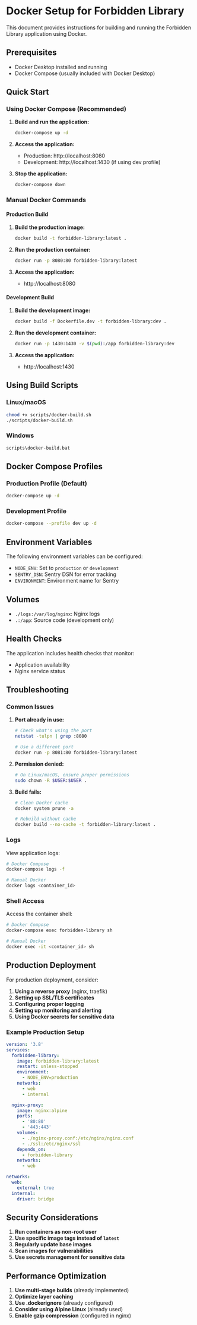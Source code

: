 # Docker Setup for Forbidden Library

This document provides instructions for building and running the Forbidden Library application using Docker.

## Prerequisites

- Docker Desktop installed and running
- Docker Compose (usually included with Docker Desktop)

## Quick Start

### Using Docker Compose (Recommended)

1. **Build and run the application:**

   ```bash
   docker-compose up -d
   ```

2. **Access the application:**
   - Production: http://localhost:8080
   - Development: http://localhost:1430 (if using dev profile)

3. **Stop the application:**
   ```bash
   docker-compose down
   ```

### Manual Docker Commands

#### Production Build

1. **Build the production image:**

   ```bash
   docker build -t forbidden-library:latest .
   ```

2. **Run the production container:**

   ```bash
   docker run -p 8080:80 forbidden-library:latest
   ```

3. **Access the application:**
   - http://localhost:8080

#### Development Build

1. **Build the development image:**

   ```bash
   docker build -f Dockerfile.dev -t forbidden-library:dev .
   ```

2. **Run the development container:**

   ```bash
   docker run -p 1430:1430 -v $(pwd):/app forbidden-library:dev
   ```

3. **Access the application:**
   - http://localhost:1430

## Using Build Scripts

### Linux/macOS

```bash
chmod +x scripts/docker-build.sh
./scripts/docker-build.sh
```

### Windows

```cmd
scripts\docker-build.bat
```

## Docker Compose Profiles

### Production Profile (Default)

```bash
docker-compose up -d
```

### Development Profile

```bash
docker-compose --profile dev up -d
```

## Environment Variables

The following environment variables can be configured:

- `NODE_ENV`: Set to `production` or `development`
- `SENTRY_DSN`: Sentry DSN for error tracking
- `ENVIRONMENT`: Environment name for Sentry

## Volumes

- `./logs:/var/log/nginx`: Nginx logs
- `.:/app`: Source code (development only)

## Health Checks

The application includes health checks that monitor:

- Application availability
- Nginx service status

## Troubleshooting

### Common Issues

1. **Port already in use:**

   ```bash
   # Check what's using the port
   netstat -tulpn | grep :8080

   # Use a different port
   docker run -p 8081:80 forbidden-library:latest
   ```

2. **Permission denied:**

   ```bash
   # On Linux/macOS, ensure proper permissions
   sudo chown -R $USER:$USER .
   ```

3. **Build fails:**

   ```bash
   # Clean Docker cache
   docker system prune -a

   # Rebuild without cache
   docker build --no-cache -t forbidden-library:latest .
   ```

### Logs

View application logs:

```bash
# Docker Compose
docker-compose logs -f

# Manual Docker
docker logs <container_id>
```

### Shell Access

Access the container shell:

```bash
# Docker Compose
docker-compose exec forbidden-library sh

# Manual Docker
docker exec -it <container_id> sh
```

## Production Deployment

For production deployment, consider:

1. **Using a reverse proxy** (nginx, traefik)
2. **Setting up SSL/TLS certificates**
3. **Configuring proper logging**
4. **Setting up monitoring and alerting**
5. **Using Docker secrets for sensitive data**

### Example Production Setup

```yaml
version: '3.8'
services:
  forbidden-library:
    image: forbidden-library:latest
    restart: unless-stopped
    environment:
      - NODE_ENV=production
    networks:
      - web
      - internal

  nginx-proxy:
    image: nginx:alpine
    ports:
      - '80:80'
      - '443:443'
    volumes:
      - ./nginx-proxy.conf:/etc/nginx/nginx.conf
      - ./ssl:/etc/nginx/ssl
    depends_on:
      - forbidden-library
    networks:
      - web

networks:
  web:
    external: true
  internal:
    driver: bridge
```

## Security Considerations

1. **Run containers as non-root user**
2. **Use specific image tags instead of `latest`**
3. **Regularly update base images**
4. **Scan images for vulnerabilities**
5. **Use secrets management for sensitive data**

## Performance Optimization

1. **Use multi-stage builds** (already implemented)
2. **Optimize layer caching**
3. **Use .dockerignore** (already configured)
4. **Consider using Alpine Linux** (already used)
5. **Enable gzip compression** (configured in nginx)
